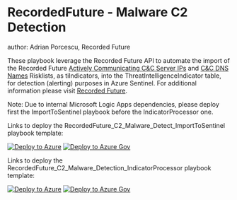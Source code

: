# RecordedFuture - Malware C2 Detection
author: Adrian Porcescu, Recorded Future

These playbook leverage the Recorded Future API to automate the import of the Recorded Future [Actively Communicating C&C Server IPs](https://support.recordedfuture.com/hc/en-us/articles/115000894448-IP-Address-Risk-Rules) and [C&C DNS Names](https://support.recordedfuture.com/hc/en-us/articles/115003793388-Domain-Risk-Rules) Risklists, as tiIndicators, into the ThreatIntelligenceIndicator table, for detection (alerting) purposes in Azure Sentinel.  For additional information please visit [Recorded Future](https://www.recordedfuture.com/integrations/azure/).

Note: Due to internal Microsoft Logic Apps dependencies, please deploy first the ImportToSentinel playbook before the IndicatorProcessor one.

Links to deploy the RecordedFuture_C2_Malware_Detect_ImportToSentinel playbook template:

[![Deploy to Azure](https://aka.ms/deploytoazurebutton)](https://portal.azure.com/#create/Microsoft.Template/uri/https%3A%2F%2Fraw.githubusercontent.com%2FAzure%2FAzure-Sentinel%2Fmaster%2FPlaybooks%2FRecordedFuture_C2_Malware_Detect%2FRecordedFuture_C2_Malware_Detection_ImportToSentinel.json)
[![Deploy to Azure Gov](https://aka.ms/deploytoazuregovbutton)](https://portal.azure.us/#create/Microsoft.Template/uri/https%3A%2F%2Fraw.githubusercontent.com%2FAzure%2FAzure-Sentinel%2Fmaster%2FPlaybooks%2FRecordedFuture_C2_Malware_Detect%2FRecordedFuture_C2_Malware_Detection_ImportToSentinel.json)

Links to deploy the RecordedFuture_C2_Malware_Detection_IndicatorProcessor playbook template:

[![Deploy to Azure](https://aka.ms/deploytoazurebutton)](https://portal.azure.com/#create/Microsoft.Template/uri/https%3A%2F%2Fraw.githubusercontent.com%2FAzure%2FAzure-Sentinel%2Fmaster%2FPlaybooks%2FRecordedFuture_C2_Malware_Detect%2FRecordedFuture_C2_Malware_Detection_IndicatorProcessor.json)
[![Deploy to Azure Gov](https://aka.ms/deploytoazuregovbutton)](https://portal.azure.us/#create/Microsoft.Template/uri/https%3A%2F%2Fraw.githubusercontent.com%2FAzure%2FAzure-Sentinel%2Fmaster%2FPlaybooks%2FRecordedFuture_C2_Malware_Detect%2FRecordedFuture_C2_Malware_Detection_IndicatorProcessor.json)